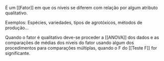 É um [[Fator]] em que os níveis se diferem com relação por algum atributo qualitativo. 

Exemplos: Espécies, variedades, tipos de agrotóxicos, métodos de produção...

Quando o fator é qualitativo deve-se proceder a [[ANOVA]] dos dados e as comparações de médias dos níveis do fator usando algum dos procedimentos para comparações múltiplas, quando o F do [[Teste F]] for significante.